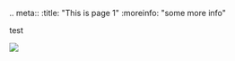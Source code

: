 .. meta::
    :title: "This is page 1"
    :moreinfo: "some more info"

test

![](../images/cage.jpg)
